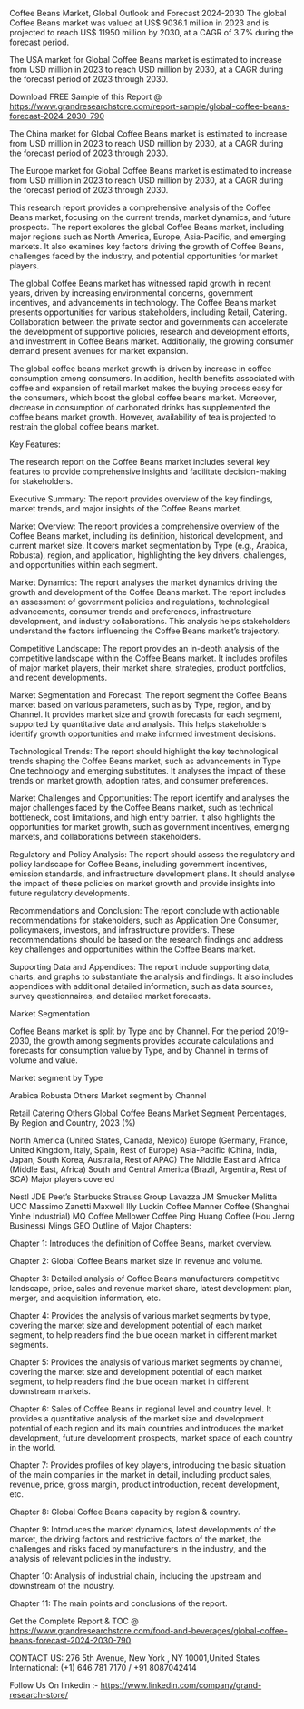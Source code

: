Coffee Beans Market, Global Outlook and Forecast 2024-2030
The global Coffee Beans market was valued at US$ 9036.1 million in 2023 and is projected to reach US$ 11950 million by 2030, at a CAGR of 3.7% during the forecast period.

The USA market for Global Coffee Beans market is estimated to increase from USD million in 2023 to reach USD million by 2030, at a CAGR during the forecast period of 2023 through 2030.

Download FREE Sample of this Report @ https://www.grandresearchstore.com/report-sample/global-coffee-beans-forecast-2024-2030-790

The China market for Global Coffee Beans market is estimated to increase from USD million in 2023 to reach USD million by 2030, at a CAGR during the forecast period of 2023 through 2030.

The Europe market for Global Coffee Beans market is estimated to increase from USD million in 2023 to reach USD million by 2030, at a CAGR during the forecast period of 2023 through 2030.

This research report provides a comprehensive analysis of the Coffee Beans market, focusing on the current trends, market dynamics, and future prospects. The report explores the global Coffee Beans market, including major regions such as North America, Europe, Asia-Pacific, and emerging markets. It also examines key factors driving the growth of Coffee Beans, challenges faced by the industry, and potential opportunities for market players.

The global Coffee Beans market has witnessed rapid growth in recent years, driven by increasing environmental concerns, government incentives, and advancements in technology. The Coffee Beans market presents opportunities for various stakeholders, including Retail, Catering. Collaboration between the private sector and governments can accelerate the development of supportive policies, research and development efforts, and investment in Coffee Beans market. Additionally, the growing consumer demand present avenues for market expansion.

The global coffee beans market growth is driven by increase in coffee consumption among consumers. In addition, health benefits associated with coffee and expansion of retail market makes the buying process easy for the consumers, which boost the global coffee beans market. Moreover, decrease in consumption of carbonated drinks has supplemented the coffee beans market growth. However, availability of tea is projected to restrain the global coffee beans market.

Key Features:

The research report on the Coffee Beans market includes several key features to provide comprehensive insights and facilitate decision-making for stakeholders.

Executive Summary: The report provides overview of the key findings, market trends, and major insights of the Coffee Beans market.

Market Overview: The report provides a comprehensive overview of the Coffee Beans market, including its definition, historical development, and current market size. It covers market segmentation by Type (e.g., Arabica, Robusta), region, and application, highlighting the key drivers, challenges, and opportunities within each segment.

Market Dynamics: The report analyses the market dynamics driving the growth and development of the Coffee Beans market. The report includes an assessment of government policies and regulations, technological advancements, consumer trends and preferences, infrastructure development, and industry collaborations. This analysis helps stakeholders understand the factors influencing the Coffee Beans market’s trajectory.

Competitive Landscape: The report provides an in-depth analysis of the competitive landscape within the Coffee Beans market. It includes profiles of major market players, their market share, strategies, product portfolios, and recent developments.

Market Segmentation and Forecast: The report segment the Coffee Beans market based on various parameters, such as by Type, region, and by Channel. It provides market size and growth forecasts for each segment, supported by quantitative data and analysis. This helps stakeholders identify growth opportunities and make informed investment decisions.

Technological Trends: The report should highlight the key technological trends shaping the Coffee Beans market, such as advancements in Type One technology and emerging substitutes. It analyses the impact of these trends on market growth, adoption rates, and consumer preferences.

Market Challenges and Opportunities: The report identify and analyses the major challenges faced by the Coffee Beans market, such as technical bottleneck, cost limitations, and high entry barrier. It also highlights the opportunities for market growth, such as government incentives, emerging markets, and collaborations between stakeholders.

Regulatory and Policy Analysis: The report should assess the regulatory and policy landscape for Coffee Beans, including government incentives, emission standards, and infrastructure development plans. It should analyse the impact of these policies on market growth and provide insights into future regulatory developments.

Recommendations and Conclusion: The report conclude with actionable recommendations for stakeholders, such as Application One Consumer, policymakers, investors, and infrastructure providers. These recommendations should be based on the research findings and address key challenges and opportunities within the Coffee Beans market.

Supporting Data and Appendices: The report include supporting data, charts, and graphs to substantiate the analysis and findings. It also includes appendices with additional detailed information, such as data sources, survey questionnaires, and detailed market forecasts.

Market Segmentation

Coffee Beans market is split by Type and by Channel. For the period 2019-2030, the growth among segments provides accurate calculations and forecasts for consumption value by Type, and by Channel in terms of volume and value.

Market segment by Type

Arabica
Robusta
Others
Market segment by Channel

Retail
Catering
Others
Global Coffee Beans Market Segment Percentages, By Region and Country, 2023 (%)

North America (United States, Canada, Mexico)
Europe (Germany, France, United Kingdom, Italy, Spain, Rest of Europe)
Asia-Pacific (China, India, Japan, South Korea, Australia, Rest of APAC)
The Middle East and Africa (Middle East, Africa)
South and Central America (Brazil, Argentina, Rest of SCA)
Major players covered

Nestl
JDE Peet’s
Starbucks
Strauss Group
Lavazza
JM Smucker
Melitta
UCC
Massimo Zanetti
Maxwell
Illy
Luckin Coffee
Manner Coffee (Shanghai Yinhe Industrial)
MQ Coffee
Mellower Coffee
Ping Huang Coffee (Hou Jerng Business)
Mings
GEO
Outline of Major Chapters:

Chapter 1: Introduces the definition of Coffee Beans, market overview.

Chapter 2: Global Coffee Beans market size in revenue and volume.

Chapter 3: Detailed analysis of Coffee Beans manufacturers competitive landscape, price, sales and revenue market share, latest development plan, merger, and acquisition information, etc.

Chapter 4: Provides the analysis of various market segments by type, covering the market size and development potential of each market segment, to help readers find the blue ocean market in different market segments.

Chapter 5: Provides the analysis of various market segments by channel, covering the market size and development potential of each market segment, to help readers find the blue ocean market in different downstream markets.

Chapter 6: Sales of Coffee Beans in regional level and country level. It provides a quantitative analysis of the market size and development potential of each region and its main countries and introduces the market development, future development prospects, market space of each country in the world.

Chapter 7: Provides profiles of key players, introducing the basic situation of the main companies in the market in detail, including product sales, revenue, price, gross margin, product introduction, recent development, etc.

Chapter 8: Global Coffee Beans capacity by region & country.

Chapter 9: Introduces the market dynamics, latest developments of the market, the driving factors and restrictive factors of the market, the challenges and risks faced by manufacturers in the industry, and the analysis of relevant policies in the industry.

Chapter 10: Analysis of industrial chain, including the upstream and downstream of the industry.

Chapter 11: The main points and conclusions of the report.

Get the Complete Report & TOC @ https://www.grandresearchstore.com/food-and-beverages/global-coffee-beans-forecast-2024-2030-790

CONTACT US:
276 5th Avenue, New York , NY 10001,United States
International: (+1) 646 781 7170 / +91 8087042414

Follow Us On linkedin :- https://www.linkedin.com/company/grand-research-store/
